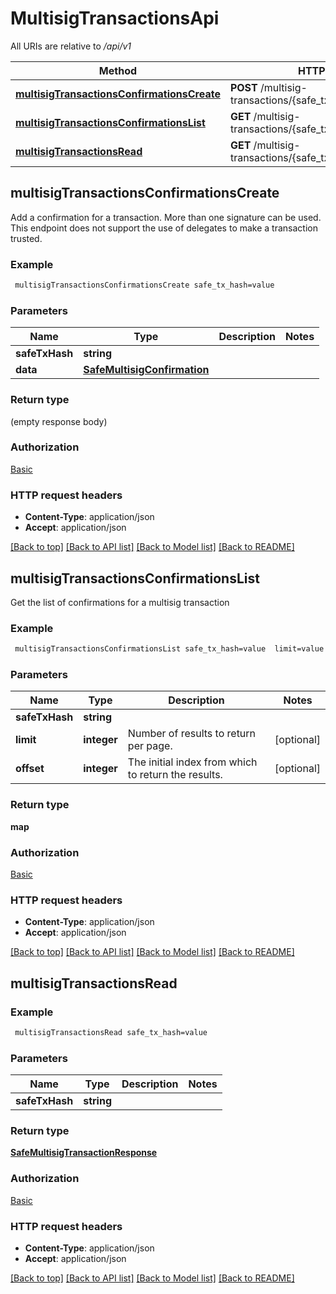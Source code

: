 # MultisigTransactionsApi

All URIs are relative to */api/v1*

Method | HTTP request | Description
------------- | ------------- | -------------
[**multisigTransactionsConfirmationsCreate**](MultisigTransactionsApi.md#multisigTransactionsConfirmationsCreate) | **POST** /multisig-transactions/{safe_tx_hash}/confirmations/ | 
[**multisigTransactionsConfirmationsList**](MultisigTransactionsApi.md#multisigTransactionsConfirmationsList) | **GET** /multisig-transactions/{safe_tx_hash}/confirmations/ | 
[**multisigTransactionsRead**](MultisigTransactionsApi.md#multisigTransactionsRead) | **GET** /multisig-transactions/{safe_tx_hash}/ | 


## **multisigTransactionsConfirmationsCreate**



Add a confirmation for a transaction. More than one signature can be used. This endpoint does not support
the use of delegates to make a transaction trusted.

### Example
```bash
 multisigTransactionsConfirmationsCreate safe_tx_hash=value
```

### Parameters

Name | Type | Description  | Notes
------------- | ------------- | ------------- | -------------
 **safeTxHash** | **string** |  |
 **data** | [**SafeMultisigConfirmation**](SafeMultisigConfirmation.md) |  |

### Return type

(empty response body)

### Authorization

[Basic](../README.md#Basic)

### HTTP request headers

 - **Content-Type**: application/json
 - **Accept**: application/json

[[Back to top]](#) [[Back to API list]](../README.md#documentation-for-api-endpoints) [[Back to Model list]](../README.md#documentation-for-models) [[Back to README]](../README.md)

## **multisigTransactionsConfirmationsList**



Get the list of confirmations for a multisig transaction

### Example
```bash
 multisigTransactionsConfirmationsList safe_tx_hash=value  limit=value  offset=value
```

### Parameters

Name | Type | Description  | Notes
------------- | ------------- | ------------- | -------------
 **safeTxHash** | **string** |  |
 **limit** | **integer** | Number of results to return per page. | [optional]
 **offset** | **integer** | The initial index from which to return the results. | [optional]

### Return type

**map**

### Authorization

[Basic](../README.md#Basic)

### HTTP request headers

 - **Content-Type**: application/json
 - **Accept**: application/json

[[Back to top]](#) [[Back to API list]](../README.md#documentation-for-api-endpoints) [[Back to Model list]](../README.md#documentation-for-models) [[Back to README]](../README.md)

## **multisigTransactionsRead**





### Example
```bash
 multisigTransactionsRead safe_tx_hash=value
```

### Parameters

Name | Type | Description  | Notes
------------- | ------------- | ------------- | -------------
 **safeTxHash** | **string** |  |

### Return type

[**SafeMultisigTransactionResponse**](SafeMultisigTransactionResponse.md)

### Authorization

[Basic](../README.md#Basic)

### HTTP request headers

 - **Content-Type**: application/json
 - **Accept**: application/json

[[Back to top]](#) [[Back to API list]](../README.md#documentation-for-api-endpoints) [[Back to Model list]](../README.md#documentation-for-models) [[Back to README]](../README.md)

